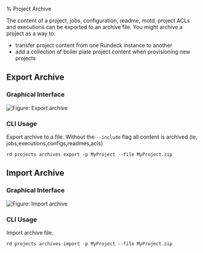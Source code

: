 % Project Archive

The content of a project, jobs, configuration, readme, motd, project ACLs and executions can be exported to an archive file. You might archive a project as a way to:

* transfer project content from one Rundeck instance to another
* add a collection of boiler plate project content when provisioning new projects



## Export Archive

### Graphical Interface

![Figure: Export archive](../../figures/fixme.png)

### CLI Usage

Export archive to a file. Without the `--include` flag all content is archived (ie, jobs,executions,configs,readmes,acls)

~~~~~~~~~~~~~~~~~~~~~~~~~~~~~~~~~~~~~~~~~~~~~~~~~ {.bash}
rd projects archives export -p MyProject --file MyProject.zip
~~~~~~~~~~~~~~~~~~~~~~~~~~~~~~~~~~~~~~~~~~~~~~~~~


## Import Archive

### Graphical Interface

![Figure: Import archive](../../figures/fixme.png)

### CLI Usage

Import archive file. 

~~~~~~~~~~~~~~~~~~~~~~~~~~~~~~~~~~~~~~~~~~~~~~~~~ {.bash}
rd projects archives import -p MyProject --file MyProject.zip
~~~~~~~~~~~~~~~~~~~~~~~~~~~~~~~~~~~~~~~~~~~~~~~~~
